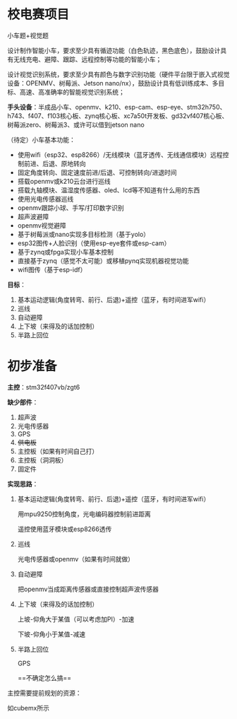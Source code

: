 # 校电赛项目

小车题+视觉题

设计制作智能小车，要求至少具有循迹功能（白色轨迹，黑色底色），鼓励设计具有无线充电、避障、跟踪、远程控制等功能的智能小车；

设计视觉识别系统，要求至少具有颜色与数字识别功能（硬件平台限于嵌入式视觉设备：OPENMV、树莓派、Jetson nano/nx），鼓励设计具有低训练成本、多目标、高速、高准确率的智能视觉识别系统；

**手头设备**：半成品小车、openmv、k210、esp-cam、esp-eye、stm32h750、h743、f407、f103核心板、zynq核心板、xc7a50t开发板、gd32vf407核心板、树莓派zero、树莓派3、或许可以借到jetson nano

（待定）小车基本功能：

* 使用wifi（esp32、esp8266）/无线模块（蓝牙透传、无线通信模块）远程控制前进、后退、原地转向
* 固定角度转向、固定速度前进/后退、可控制转向/进退时间
* 搭载openmv或k210云台进行巡线
* 搭载九轴模块、温湿度传感器、oled、lcd等不知道有什么用的东西
* 使用光电传感器巡线
* openmv跟踪小球、手写/打印数字识别
* 超声波避障
* openmv视觉避障
* 基于树莓派或nano实现多目标检测（基于yolo）
* esp32图传+人脸识别（使用esp-eye套件或esp-cam）
* 基于zynq或fpga实现小车基本控制
* 直接基于zynq（感觉不太可能）或移植pynq实现机器视觉功能
* wifi图传（基于esp-idf）

**目标**：

1. 基本运动逻辑(角度转弯、前行、后退)+遥控（蓝牙，有时间进军wifi）
2. 巡线
3. 自动避障
4. 上下坡（来得及的话加控制）
5. 半路上回位

# 初步准备

**主控**：stm32f407vb/zgt6

**缺少部件**：

1. 超声波
2. 光电传感器
3. GPS
4. ~~供电板~~
5. 主控板（如果有时间自己打）
6. 主控板（洞洞板）
7. 固定件

**实现思路**：

1. 基本运动逻辑(角度转弯、前行、后退)+遥控（蓝牙，有时间进军wifi）

    用mpu9250控制角度，光电编码器控制前进距离

    遥控使用蓝牙模块或esp8266透传

2. 巡线

    光电传感器或openmv（如果有时间就做）

3. 自动避障

    把openmv当成距离传感器或直接控制超声波传感器

4. 上下坡（来得及的话加控制）

    上坡-仰角大于某值（可以考虑加PI）-加速

    下坡-仰角小于某值-减速

5. 半路上回位

    GPS

    ==不确定怎么搞==

主控需要提前规划的资源：

如cubemx所示
